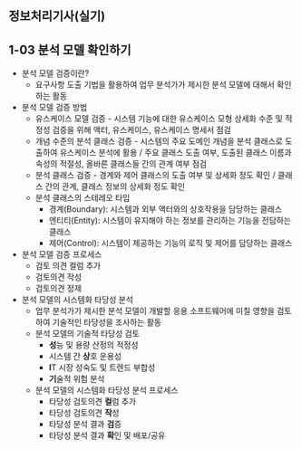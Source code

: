 정보처리기사(실기)
----------
## 1-03 분석 모델 확인하기
* 분석 모델 검증이란?
    * 요구사항 도출 기법을 활용하여 업무 분석가가 제시한 분석 모델에 대해서 확인하는 활동
* 분석 모델 검증 방법
    * 유스케이스 모델 검증 - 시스템 기능에 대한 유스케이스 모형 상세화 수준 및 적정성 검증을 위해 액터, 유스케이스, 유스케이스 명세서 점검
    * 개념 수준의 분석 클래스 검증 - 시스템의 주요 도메인 개념을 분석 클래스로 도출하여 유스케이스 분석에 활용 / 주요 클래스 도출 여부, 도출된 클래스 이름과 속성의 적절성, 올바른 클래스들 간의 관계 여부 점검
    * 분석 클래스 검증 - 경계와 제어 클래스의 도출 여부 및 상세화 정도 확인 / 클래스 간의 관계, 클래스 정보의 상세화 정도 확인
    * 분석 클래스의 스테레오 타입
        * 경계(Boundary): 시스템과 외부 액터와의 상호작용을 담당하는 클래스
        * 엔티티(Entity): 시스템이 유지해야 하는 정보를 관리하는 기능을 전담하는 클래스
        * 제어(Control): 시스템이 제공하는 기능의 로직 및 제어를 담당하는 클래스
* 분석 모델 검증 프로세스
    * 검토 의견 컬럼 추가
    * 검토의견 작성
    * 검토의견 정제
* 분석 모델의 시스템화 타당성 분석
    * 업무 분석가가 제시한 분석 모델이 개발할 응용 소프트웨어에 미칠 영향을 검토하여 기술적인 타당성을 조사하는 활동
    * 분석 모델의 기술적 타당성 검토
        * **성**능 및 용량 산정의 적정성
        * 시스템 간 **상**호 운용성
        * **I**T 시장 성숙도 및 트렌드 부합성
        * **기**술적 위험 분석
    * 분석 모델의 시스템화 타당성 분석 프로세스
        * 타당성 검토의견 **컬**럼 추가
        * 타당성 검토의견 **작**성
        * 타당성 분석 결과 **검**증
        * 타당성 분석 결과 **확**인 및 배포/공유